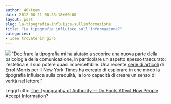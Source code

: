 ```yaml
---
author: 40kteam
date: 2012-08-21 08:28:18+00:00
layout: post
slug: la-tipografia-influisce-sullinformazione
title: "La tipografia influisce sull'informazione?"
categories:
- Idee trovate in giro
---
```


![](http://40k.it/wp-content/uploads/2012/08/FileAdobe_Caslon_a.png) "Decifrare la tipografia mi ha aiutato a scoprire una nuova parte della psicologia della comunicazione, in particolare un aspetto spesso trascurato: l'estetica e il suo potere quasi impercettibile. Una recente [serie di articoli](http://opinionator.blogs.nytimes.com/2012/08/08/hear-all-ye-people-hearken-o-earth/) di Errol Morris per il New York Times ha cercato di esplorare in che modo la tipografia influisca sulla credulità, la loro capacità di creare un senso di verità nel lettore."

Leggi tutto: [The Typography of Authority — Do Fonts Affect How People Accept Information?](http://scholarlykitchen.sspnet.org/2012/08/13/the-typography-of-authority-do-fonts-affect-how-people-accept-information/)
